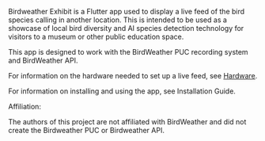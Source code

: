 Birdweather Exhibit is a Flutter app used to display a live feed of the bird species calling in another location. This is intended to be used as a showcase of local bird diversity and AI species detection technology for visitors to a museum or other public education space.

This app is designed to work with the BirdWeather PUC recording system and BirdWeather API. 

For information on the hardware needed to set up a live feed, see [Hardware](https://github.com/jessicatir/birdweather-exhibit/blob/main/hardware.md#hardware).

For information on installing and using the app, see Installation Guide.


Affiliation:

The authors of this project are not affiliated with BirdWeather and did not create the Birdweather PUC or Birdweather API.
